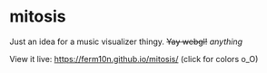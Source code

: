 # mitosis
Just an idea for a music visualizer thingy. ~~Yay webgl!~~ _anything_

View it live: https://ferm10n.github.io/mitosis/ (click for colors o_O)